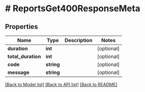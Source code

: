 # # ReportsGet400ResponseMeta

## Properties

Name | Type | Description | Notes
------------ | ------------- | ------------- | -------------
**duration** | **int** |  | [optional]
**total_duration** | **int** |  | [optional]
**code** | **string** |  | [optional]
**message** | **string** |  | [optional]

[[Back to Model list]](../../README.md#models) [[Back to API list]](../../README.md#endpoints) [[Back to README]](../../README.md)
